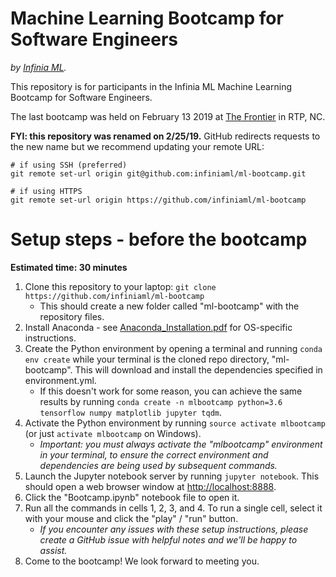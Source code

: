 Machine Learning Bootcamp for Software Engineers
================================================

*by [Infinia ML](https://infiniaml.com/).*

This repository is for participants in the Infinia ML Machine Learning Bootcamp for Software Engineers.

The last bootcamp was held on February 13 2019 at [The Frontier](https://www.rtp.org/about-us/the-frontier/) in RTP, NC.

**FYI: this repository was renamed on 2/25/19.** GitHub redirects requests to the new name but we recommend updating your remote URL:
    
    # if using SSH (preferred)
    git remote set-url origin git@github.com:infiniaml/ml-bootcamp.git

    # if using HTTPS
    git remote set-url origin https://github.com/infiniaml/ml-bootcamp

# Setup steps - before the bootcamp

**Estimated time: 30 minutes**

1. Clone this repository to your laptop:  `git clone https://github.com/infiniaml/ml-bootcamp`
    - This should create a new folder called "ml-bootcamp" with the repository files.
2. Install Anaconda - see [Anaconda_Installation.pdf](https://github.com/infiniaml/ml-bootcamp/blob/master/Anaconda_Installation.pdf) for OS-specific instructions.
3. Create the Python environment by opening a terminal and running `conda env create` while your terminal is the cloned repo directory, "ml-bootcamp". This will download and install the dependencies specified in environment.yml.
    - If this doesn't work for some reason, you can achieve the same results by running `conda create -n mlbootcamp python=3.6 tensorflow numpy matplotlib jupyter tqdm`.
4. Activate the Python environment by running `source activate mlbootcamp` (or just `activate mlbootcamp` on Windows).
    - *Important: you must always activate the "mlbootcamp" environment in your terminal, to ensure the correct environment and dependencies are being used by subsequent commands.*
5. Launch the Jupyter notebook server by running `jupyter notebook`. This should open a web browser window at [http://localhost:8888](http://localhost:8888).
6. Click the "Bootcamp.ipynb" notebook file to open it.
7. Run all the commands in cells 1, 2, 3, and 4. To run a single cell, select it with your mouse and click the "play" / "run" button.
    - *If you encounter any issues with these setup instructions, please create a GitHub issue with helpful notes and we'll be happy to assist.*
8. Come to the bootcamp! We look forward to meeting you.

